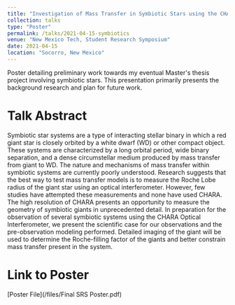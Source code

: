 ```yaml
---
title: "Investigation of Mass Transfer in Symbiotic Stars using the CHARA Optical Interferometry Array"
collection: talks
type: "Poster"
permalink: /talks/2021-04-15-symbiotics
venue: "New Mexico Tech, Student Research Symposium"
date: 2021-04-15
location: "Socorro, New Mexico"
---
```


Poster detailing preliminary work towards my eventual Master's thesis project involving symbiotic stars. This presentation primarily presents the background research and plan for future work.

Talk Abstract
=====

Symbiotic star systems are a type of interacting stellar binary in which a red giant star is closely orbited by a white dwarf (WD) or other compact object. These systems are characterized by a long orbital period, wide binary separation, and a dense circumstellar medium produced by mass transfer from giant to WD. The nature and mechanisms of mass transfer within symbiotic systems are currently poorly understood. Research suggests that the best way to test mass transfer models is to measure the Roche Lobe radius of the giant star using an optical interferometer. However, few studies have attempted these measurements and none have used CHARA. The high resolution of CHARA presents an opportunity to measure the geometry of symbiotic giants in unprecedented detail. In preparation for the observation of several symbiotic systems using the CHARA Optical Interferometer, we present the scientific case for our observations and the pre-observation modeling performed. Detailed imaging of the giant will be used to determine the Roche-filling factor of the giants and better constrain mass transfer present in the system.

Link to Poster
====

[Poster File](/files/Final SRS Poster.pdf)
